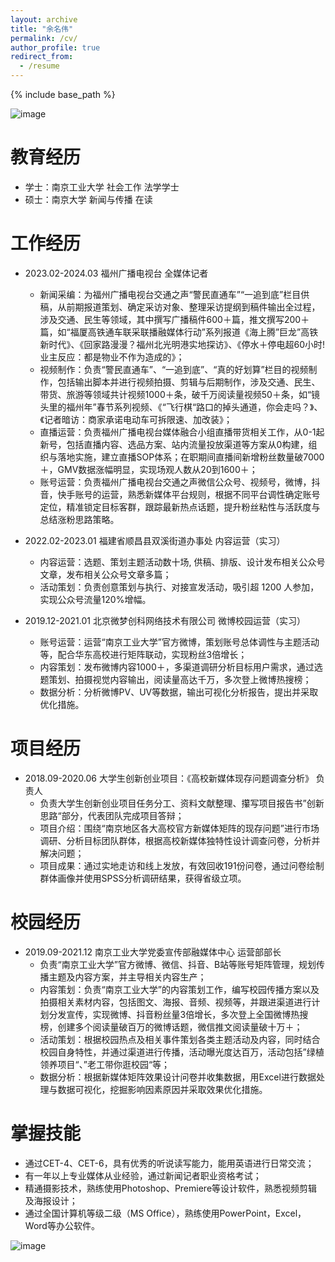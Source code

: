 ```yaml
---
layout: archive
title: "余名伟"
permalink: /cv/
author_profile: true
redirect_from:
  - /resume
---
```


{% include base_path %}

![image](https://github.com/user-attachments/assets/69f08b99-f955-4d55-ad7b-66fcece3a194)


教育经历
======
- 学士：南京工业大学 社会工作 法学学士
- 硕士：南京大学 新闻与传播 在读
  
工作经历
======
* 2023.02-2024.03 福州广播电视台 全媒体记者
  * 新闻采编：为福州广播电视台交通之声“警民直通车”“一追到底”栏目供稿，从前期报道策划、确定采访对象、整理采访提纲到稿件输出全过程，涉及交通、民生等领域，其中撰写广播稿件600＋篇，推文撰写200＋篇，如“福厦高铁通车联采联播融媒体行动”系列报道《海上腾”巨龙”高铁新时代》、《回家路漫漫？福州北光明港实地探访》、《停水＋停电超60小时!业主反应：都是物业不作为造成的》；
  * 视频制作：负责“警民直通车”、“一追到底”、“真的好划算”栏目的视频制作，包括输出脚本并进行视频拍摄、剪辑与后期制作，涉及交通、民生、带货、旅游等领域共计视频1000＋条，破千万阅读量视频50＋条，如“镜头里的福州年”春节系列视频、《“飞行棋“路口的掉头通道，你会走吗？》、《记者暗访：商家承诺电动车可拆限速、加改装》；
  * 直播运营：负责福州广播电视台媒体融合小组直播带货相关工作，从0-1起新号，包括直播内容、选品方案、站内流量投放渠道等方案从0构建，组织与落地实施，建立直播SOP体系；在职期间直播间新增粉丝数量破7000＋，GMV数据涨幅明显，实现场观人数从20到1600＋；
  * 账号运营：负责福州广播电视台交通之声微信公众号、视频号，微博，抖音，快手账号的运营，熟悉新媒体平台规则，根据不同平台调性确定账号定位，精准锁定目标客群，跟踪最新热点话题，提升粉丝粘性与活跃度与总结涨粉思路策略。

* 2022.02-2023.01 福建省顺昌县双溪街道办事处 内容运营（实习）                                   
  * 内容运营：选题、策划主题活动数十场, 供稿、排版、设计发布相关公众号文章，发布相关公众号文章多篇；
  * 活动策划：负责创意策划与执行、对接宣发活动，吸引超 1200 人参加，实现公众号流量120%增幅。

* 2019.12-2021.01 北京微梦创科网络技术有限公司 微博校园运营（实习）     
  * 账号运营：运营“南京工业大学”官方微博，策划账号总体调性与主题活动等，配合华东高校进行矩阵联动，实现粉丝3倍增长；
  * 内容策划：发布微博内容1000＋，多渠道调研分析目标用户需求，通过选题策划、拍摄视觉内容输出，阅读量高达千万，多次登上微博热搜榜；
  * 数据分析：分析微博PV、UV等数据，输出可视化分析报告，提出并采取优化措施。
  
项目经历
======
* 2018.09-2020.06 大学生创新创业项目：《高校新媒体现存问题调查分析》 负责人
  * 负责大学生创新创业项目任务分工、资料文献整理、攥写项目报告书”创新思路“部分，代表团队完成项目答辩；
  * 项目介绍：围绕“南京地区各大高校官方新媒体矩阵的现存问题”进行市场调研、分析目标团队群体，根据高校新媒体独特性设计调查问卷，分析并解决问题；
  * 项目成果：通过实地走访和线上发放，有效回收191份问卷，通过问卷绘制群体画像并使用SPSS分析调研结果，获得省级立项。                                      

校园经历
======
* 2019.09-2021.12 南京工业大学党委宣传部融媒体中心 运营部部长
  * 负责“南京工业大学”官方微博、微信、抖音、B站等账号矩阵管理，规划传播主题及内容方案，并主导相关内容生产；
  * 内容策划：负责“南京工业大学”的内容策划工作，编写校园传播方案以及拍摄相关素材内容，包括图文、海报、音频、视频等，并跟进渠道进行计划分发宣传，实现微博、抖音粉丝量3倍增长，多次登上全国微博热搜榜，创建多个阅读量破百万的微博话题，微信推文阅读量破十万＋；
  * 活动策划：根据校园热点及相关事件策划各类主题活动及内容，同时结合校园自身特性，并通过渠道进行传播，活动曝光度达百万，活动包括”绿植领养项目“、”老工带你逛校园“等；
  * 数据分析：根据新媒体矩阵效果设计问卷并收集数据，用Excel进行数据处理与数据可视化，挖掘影响因素原因并采取效果优化措施。

掌握技能
======
* 通过CET-4、CET-6，具有优秀的听说读写能力，能用英语进行日常交流；
* 有一年以上专业媒体从业经验，通过新闻记者职业资格考试；
* 精通摄影技术，熟练使用Photoshop、Premiere等设计软件，熟悉视频剪辑及海报设计；
* 通过全国计算机等级二级（MS Office），熟练使用PowerPoint，Excel，Word等办公软件。


![image](https://github.com/user-attachments/assets/9a7b5418-7616-4547-b95c-baa56e9fea27)

